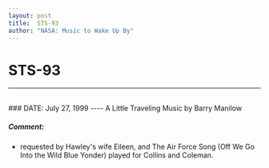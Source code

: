 ```yaml
---
layout: post
title:  STS-93
author: "NASA: Music to Wake Up By"
---
```


# STS-93
----
<br/>
### DATE: July 27, 1999
----
A Little Traveling Music by Barry Manilow

##### Comment:
* requested by Hawley's wife Eileen, and The Air Force Song (Off We Go Into the Wild Blue Yonder) played for Collins and Coleman.
